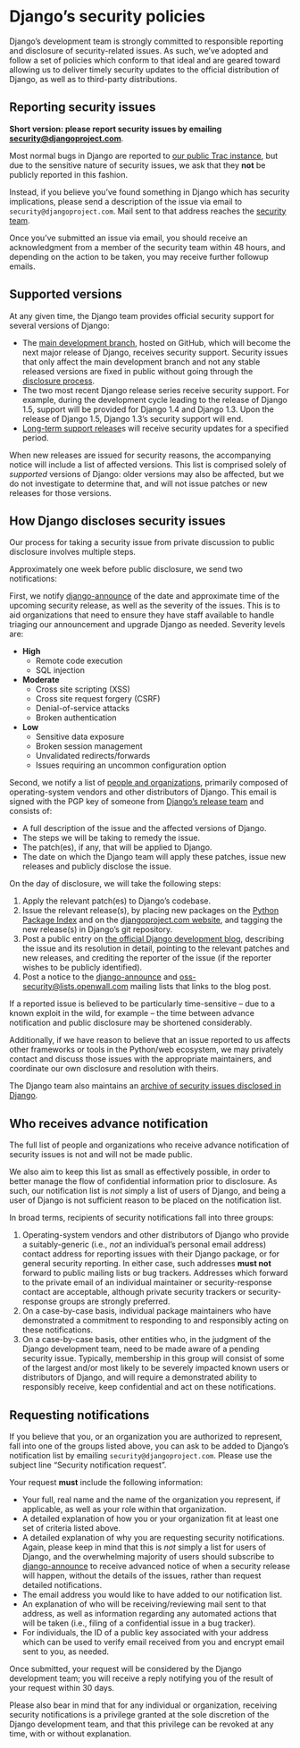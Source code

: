 # Django’s security policies

Django’s development team is strongly committed to responsible
reporting and disclosure of security-related issues. As such, we’ve
adopted and follow a set of policies which conform to that ideal and
are geared toward allowing us to deliver timely security updates to
the official distribution of Django, as well as to third-party
distributions.

<a id="reporting-security-issues"></a>

## Reporting security issues

**Short version: please report security issues by emailing
security@djangoproject.com**.

Most normal bugs in Django are reported to [our public Trac instance](https://code.djangoproject.com/query), but
due to the sensitive nature of security issues, we ask that they **not** be
publicly reported in this fashion.

Instead, if you believe you’ve found something in Django which has security
implications, please send a description of the issue via email to
`security@djangoproject.com`. Mail sent to that address reaches the [security
team](https://www.djangoproject.com/foundation/teams/#security-team).

Once you’ve submitted an issue via email, you should receive an acknowledgment
from a member of the security team within 48 hours, and depending on the
action to be taken, you may receive further followup emails.

<a id="security-support"></a>

## Supported versions

At any given time, the Django team provides official security support
for several versions of Django:

* The [main development branch](https://github.com/django/django/), hosted on GitHub, which will become the
  next major release of Django, receives security support. Security issues that
  only affect the main development branch and not any stable released versions
  are fixed in public without going through the [disclosure process](#security-disclosure).
* The two most recent Django release series receive security
  support. For example, during the development cycle leading to the
  release of Django 1.5, support will be provided for Django 1.4 and
  Django 1.3. Upon the release of Django 1.5, Django 1.3’s security
  support will end.
* [Long-term support release](release-process.md#term-Long-term-support-release)s will receive security updates for a
  specified period.

When new releases are issued for security reasons, the accompanying
notice will include a list of affected versions. This list is
comprised solely of *supported* versions of Django: older versions may
also be affected, but we do not investigate to determine that, and
will not issue patches or new releases for those versions.

<a id="security-disclosure"></a>

## How Django discloses security issues

Our process for taking a security issue from private discussion to
public disclosure involves multiple steps.

Approximately one week before public disclosure, we send two notifications:

First, we notify [django-announce](mailing-lists.md#django-announce-mailing-list) of the date and approximate time of the
upcoming security release, as well as the severity of the issues. This is to
aid organizations that need to ensure they have staff available to handle
triaging our announcement and upgrade Django as needed. Severity levels are:

* **High**
  * Remote code execution
  * SQL injection
* **Moderate**
  * Cross site scripting (XSS)
  * Cross site request forgery (CSRF)
  * Denial-of-service attacks
  * Broken authentication
* **Low**
  * Sensitive data exposure
  * Broken session management
  * Unvalidated redirects/forwards
  * Issues requiring an uncommon configuration option

Second, we notify a list of [people and organizations](#security-notifications), primarily composed of operating-system vendors and
other distributors of Django. This email is signed with the PGP key of someone
from [Django’s release team](https://www.djangoproject.com/foundation/teams/#releasers-team) and consists of:

* A full description of the issue and the affected versions of Django.
* The steps we will be taking to remedy the issue.
* The patch(es), if any, that will be applied to Django.
* The date on which the Django team will apply these patches, issue
  new releases and publicly disclose the issue.

On the day of disclosure, we will take the following steps:

1. Apply the relevant patch(es) to Django’s codebase.
2. Issue the relevant release(s), by placing new packages on the [Python
   Package Index](https://pypi.org/project/Django/) and on the [djangoproject.com website](https://www.djangoproject.com/download/), and tagging the new release(s)
   in Django’s git repository.
3. Post a public entry on [the official Django development blog](https://www.djangoproject.com/weblog/),
   describing the issue and its resolution in detail, pointing to the
   relevant patches and new releases, and crediting the reporter of
   the issue (if the reporter wishes to be publicly identified).
4. Post a notice to the [django-announce](mailing-lists.md#django-announce-mailing-list) and [oss-security@lists.openwall.com](mailto:oss-security@lists.openwall.com)
   mailing lists that links to the blog post.

If a reported issue is believed to be particularly time-sensitive –
due to a known exploit in the wild, for example – the time between
advance notification and public disclosure may be shortened
considerably.

Additionally, if we have reason to believe that an issue reported to
us affects other frameworks or tools in the Python/web ecosystem, we
may privately contact and discuss those issues with the appropriate
maintainers, and coordinate our own disclosure and resolution with
theirs.

The Django team also maintains an [archive of security issues
disclosed in Django](../releases/security.md).

<a id="security-notifications"></a>

## Who receives advance notification

The full list of people and organizations who receive advance
notification of security issues is not and will not be made public.

We also aim to keep this list as small as effectively possible, in
order to better manage the flow of confidential information prior to
disclosure. As such, our notification list is *not* simply a list of
users of Django, and being a user of Django is not sufficient reason
to be placed on the notification list.

In broad terms, recipients of security notifications fall into three
groups:

1. Operating-system vendors and other distributors of Django who
   provide a suitably-generic (i.e., *not* an individual’s personal
   email address) contact address for reporting issues with their
   Django package, or for general security reporting. In either case,
   such addresses **must not** forward to public mailing lists or bug
   trackers. Addresses which forward to the private email of an
   individual maintainer or security-response contact are acceptable,
   although private security trackers or security-response groups are
   strongly preferred.
2. On a case-by-case basis, individual package maintainers who have
   demonstrated a commitment to responding to and responsibly acting
   on these notifications.
3. On a case-by-case basis, other entities who, in the judgment of the
   Django development team, need to be made aware of a pending
   security issue. Typically, membership in this group will consist of
   some of the largest and/or most likely to be severely impacted
   known users or distributors of Django, and will require a
   demonstrated ability to responsibly receive, keep confidential and
   act on these notifications.

## Requesting notifications

If you believe that you, or an organization you are authorized to
represent, fall into one of the groups listed above, you can ask to be
added to Django’s notification list by emailing
`security@djangoproject.com`. Please use the subject line “Security
notification request”.

Your request **must** include the following information:

* Your full, real name and the name of the organization you represent,
  if applicable, as well as your role within that organization.
* A detailed explanation of how you or your organization fit at least
  one set of criteria listed above.
* A detailed explanation of why you are requesting security notifications.
  Again, please keep in mind that this is *not* simply a list for users of
  Django, and the overwhelming majority of users should subscribe to
  [django-announce](mailing-lists.md#django-announce-mailing-list) to receive advanced notice of when a security release will
  happen, without the details of the issues, rather than request detailed
  notifications.
* The email address you would like to have added to our notification
  list.
* An explanation of who will be receiving/reviewing mail sent to that
  address, as well as information regarding any automated actions that
  will be taken (i.e., filing of a confidential issue in a bug
  tracker).
* For individuals, the ID of a public key associated with your address
  which can be used to verify email received from you and encrypt
  email sent to you, as needed.

Once submitted, your request will be considered by the Django
development team; you will receive a reply notifying you of the result
of your request within 30 days.

Please also bear in mind that for any individual or organization,
receiving security notifications is a privilege granted at the sole
discretion of the Django development team, and that this privilege can
be revoked at any time, with or without explanation.
